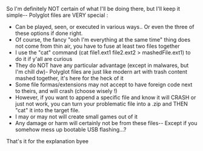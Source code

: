 So I'm definitely NOT certain of what I'll be doing there, but I'll keep it simple--
Polyglot files are VERY special : 
  - Can be played, seen, or executed in various ways.. Or even the three of these options if done right.
  - Of course, the fancy "ooh I'm everything at the same time" thing does not come from thin air, you have to fuse at least two files together
  - I use the "cat" command (cat file1.ext1 file2.ext2 > mashedFile.ext1) to do it if y'all are curious
  - They do NOT have any particular advantage (except in malwares, but I'm chill dw)- Polyglot files are just like modern art with trash content mashed together, it's here for the heck of it
  - Some file formas/extensions may not accept to have foreign code next to theirs, and will crash (choose wisely !)
  - However, if you want to append a specific file and know it will CRASH or just not work, you can turn your problematic file into a .zip and THEN "cat" it into the target file.
  - I may or may not will create small games out of it
  - Any damage or harm will certainly not be from these files-- Except if you somehow mess up bootable USB flashing...?

That's it for the explanation byee
